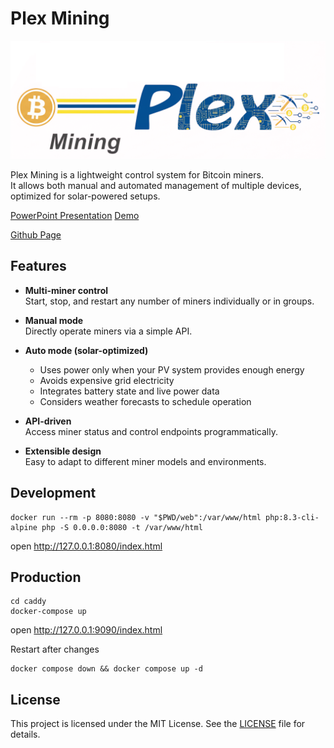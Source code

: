 # Plex Mining


![Plex Mining Logo](web/res/plexmining.png)


Plex Mining is a lightweight control system for Bitcoin miners.  
It allows both manual and automated management of multiple devices, optimized for solar-powered setups.

[PowerPoint Presentation](misc/bitcoinmining.pptx)
[Demo](https://plexmining.feuerware.com/)


[Github Page](https://alexanderthurn.github.io/plexmining/web/html/demo.html)

## Features

- **Multi-miner control**  
  Start, stop, and restart any number of miners individually or in groups.

- **Manual mode**  
  Directly operate miners via a simple API.

- **Auto mode (solar-optimized)**  
  - Uses power only when your PV system provides enough energy  
  - Avoids expensive grid electricity  
  - Integrates battery state and live power data  
  - Considers weather forecasts to schedule operation

- **API-driven**  
  Access miner status and control endpoints programmatically.

- **Extensible design**  
  Easy to adapt to different miner models and environments.


## Development 

```
docker run --rm -p 8080:8080 -v "$PWD/web":/var/www/html php:8.3-cli-alpine php -S 0.0.0.0:8080 -t /var/www/html
```

open http://127.0.0.1:8080/index.html


## Production

```
cd caddy
docker-compose up
```

open http://127.0.0.1:9090/index.html


Restart after changes

```
docker compose down && docker compose up -d
```

## License

This project is licensed under the MIT License. See the [LICENSE](LICENSE) file for details.

